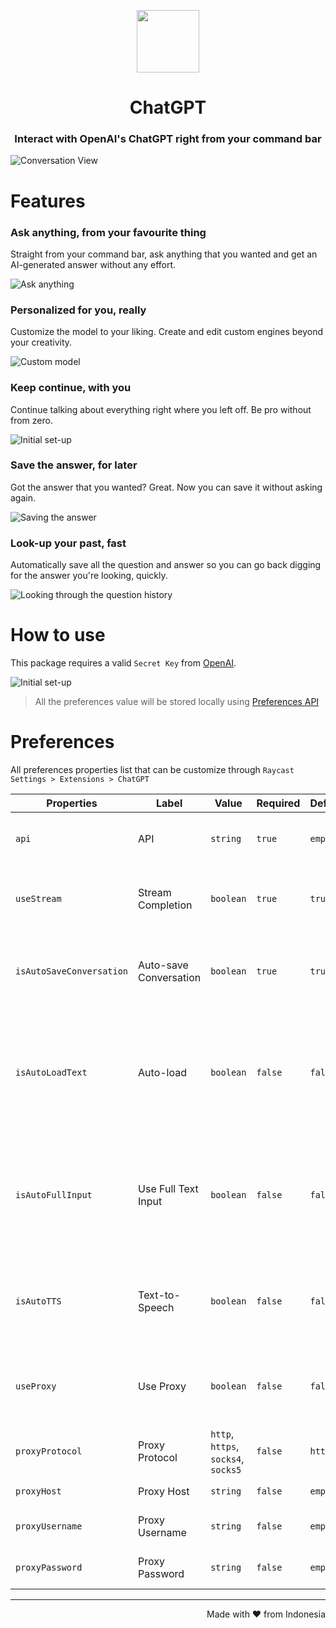 <p align="center">
<img width=100 src="https://github.com/abielzulio/chatgpt-raycast/blob/main/assets/icon@dark.png?raw=true">
</p>

<h1 align="center">ChatGPT</h1>

<h3 align="center">
Interact with OpenAI's ChatGPT right from your command bar
</h3>

![Conversation View](metadata/1.png)

# Features

### Ask anything, from your favourite thing

Straight from your command bar, ask anything that you wanted and get an AI-generated answer without any effort.

![Ask anything](metadata/2.png)

### Personalized for you, really

Customize the model to your liking. Create and edit custom engines beyond your creativity.

![Custom model](metadata/3.png)

### Keep continue, with you

Continue talking about everything right where you left off. Be pro without from zero.

![Initial set-up](metadata/7.png)

### Save the answer, for later

Got the answer that you wanted? Great. Now you can save it without asking again.

![Saving the answer](metadata/4.png)

### Look-up your past, fast

Automatically save all the question and answer so you can go back digging for the answer you're looking, quickly.

![Looking through the question history](metadata/5.png)

# How to use

This package requires a valid `Secret Key` from [OpenAI](https://platform.openai.com/account/api-keys).

![Initial set-up](metadata/6.png)

> All the preferences value will be stored locally using [Preferences API](https://developers.raycast.com/api-reference/preferences)

# Preferences

All preferences properties list that can be customize through `Raycast Settings > Extensions > ChatGPT`

| Properties               | Label                  | Value                               | Required | Default | Description                                                                                                      |
| ------------------------ | ---------------------- | ----------------------------------- | -------- | ------- | ---------------------------------------------------------------------------------------------------------------- |
| `api`                    | API                    | `string`                            | `true`   | `empty` | Your personal Open AI API key                                                                                    |
| `useStream`              | Stream Completion      | `boolean`                           | `true`   | `true`  | Stream the completions of the generated answer                                                                   |
| `isAutoSaveConversation` | Auto-save Conversation | `boolean`                           | `true`   | `true`  | Auto-save every conversation that you had with the model                                                         |
| `isAutoLoadText`         | Auto-load              | `boolean`                           | `false`  | `false` | Load selected text from your frontmost application to the `question bar` or `full text input form` automatically |
| `isAutoFullInput`        | Use Full Text Input    | `boolean`                           | `false`  | `false` | Switch to `full text input form` from `question bar` automatically whenever you want to ask or type a question   |
| `isAutoTTS`              | Text-to-Speech         | `boolean`                           | `false`  | `false` | Enable auto text-to-speech everytime you get a generated answer                                                  |
| `useProxy`               | Use Proxy              | `boolean`                           | `false`  | `false` | Each question request will be passed through the proxy                                                           |
| `proxyProtocol`          | Proxy Protocol         | `http`, `https`, `socks4`, `socks5` | `false`  | `http`  | Proxy protocol option                                                                                            |
| `proxyHost`              | Proxy Host             | `string`                            | `false`  | `empty` | Proxy host value                                                                                                 |
| `proxyUsername`          | Proxy Username         | `string`                            | `false`  | `empty` | Proxy username value                                                                                             |
| `proxyPassword`          | Proxy Password         | `string`                            | `false`  | `empty` | Proxy password value                                                                                             |

---

<p align="right">
Made with ♥ from Indonesia
</p>
